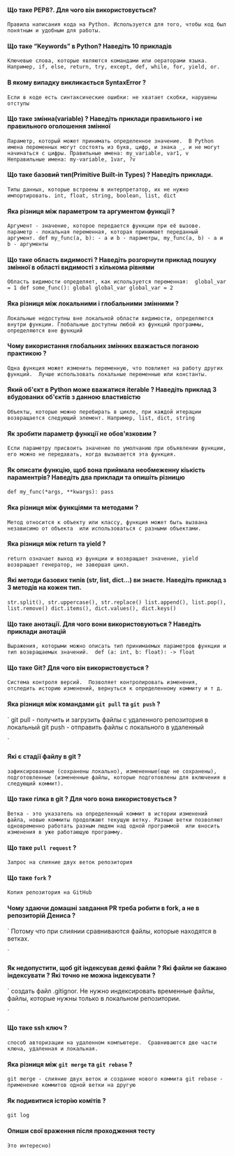 #### Що таке PEP8?. Для чого він використовується?

`
Правила написания кода на Python.
Используется для того, чтобы код был понятным и удобным для работы.
`

#### Що таке “Keywords” в Python? Наведіть 10 прикладів 
`
Ключевые слова, которые являются командами или оераторами языка.
Например, if, else, return, try, except, def, while, for, yield, or. 
`

#### В якому випадку викликається SyntaxError ?

`
Если в коде есть синтаксические ошибки: не хватает скобки, нарушены отступы
`

#### Що таке змінна(variable) ? Наведіть приклади правильного і не правильного оголошення змінної
`
Параметр, который может принимать определенное значение. 
В Python имена переменных могут состоять из букв, цифр, и знака _, и не могут начинаться с цифры.
Правильные имена: my_variable, var1, v
Неправильные имена: my-variable, 1var, ?v
`

#### Що таке базовий тип(Primitive Built-in Types) ? Наведіть приклади.
`
Типы данных, которые встроены в интерпретатор, их не нужно импортировать.
int, float, string, boolean, list, dict
`

#### Яка різниця між параметром та аргументом функції ?
`
Аргумент - значение, которое передается функции при её вызове.
параметр - локальная переменная, которая принимает переданный аргумент.
def my_func(a, b): - a и b - параметры,
my_func(a, b) - a и b - аргументы
`

#### Що таке область видимості ? Наведіть розгорнути приклад пошуку змінної в області видимості з кількома рівнями
`
Область видимости определяет, как используется переменная: 
global_var = 1
def some_func():
    global global_var
    global_var = 2
`

#### Яка різниця між локальними і глобальними змінними ?
`
Локальные недоступны вне локальной области видимости, определяются внутри функции.
Глобальные доступны любой из функций программы, определяются вне функций
`

#### Чому використання глобальних змінних вважається поганою практикою ?
`
Одна функция может изменить переменную, что повлияет на работу других функций. 
Лучше использовать локальные переменные или константы.
`

#### Який об'єкт в Python може вважатися iterable ? Наведіть приклад 3 вбудованих об'єктів з данною властивістю
`
Объекты, которые можно перебирать в цикле, при каждой итерации возвращается следующий элемент.
Например, list, dict, string
`

#### Як зробити параметр функції не обов'язковим ?
`
Если параметру присвоить значение по умолчанию при объявлении функции, 
его можно не передавать, когда вызывается эта функция.
`

#### Як описати функцію, щоб вона приймала необмеженну кіькість параментрів? Наведіть два приклади та опишіть різницю
`
def my_func(*args, **kwargs):
	pass
`

#### Яка різниця між функціями та методами ?
`
Метод относится к объекту или классу, функция может быть вызвана независимо от объекта 
или использоваться с разными объектами.
`

#### Яка різниця між return та yield ?
`
return означает выход из функции и возвращает значение,
yield возвращает генератор, не завершая цикл.
`

#### Які методи базових типів  (str, list, dict...)  ви знаєте. Наведіть приклад з 3 методів на кожен тип. 
`
str.split(), str.uppercase(), str.replace()
list.append(), list.pop(), list.remove()
dict.items(), dict.values(), dict.keys()
`

#### Що таке анотації. Для чого вони використовуються ? Наведіть приклади анотацій
`
Выражения, которыми можно описать тип принимаемых параметров функции и тип возвращаемых значений. 
def (a: int, b: float): -> float
`


#### Що таке Git? Для чого він використовується ?
`
Система контроля версий. 
Позволяет контролировать изменения, отследить историю изменений, вернуться к определенному коммиту и т д.
`

#### Яка різниця між командами `git pull` та `git push` ?
`
git pull - получить и загрузить файлы с удаленного репозитория в локальный
git push - отправить файлы с локального в удаленный

`

#### Які є стадії файлу в git ?
`
зафиксированные (сохранены локально), измененные(еще не сохранены), 
подготовленные (измененные файлы, которые подготовлены для включения в следующий коммит).
`

#### Що таке гілка в git ? Для чого вона використовується ?
`
Ветка - это указатель на определенный коммит в истории изменений файла, новые коммиты продолжают текущую ветку.
Разные ветки позволяют одновременно работать разным людям над одной программой 
или вносить изменения в уже работающую программу.
`

#### Що таке `pull request` ?
`
Запрос на слияние двух веток репозитория
`

#### Що таке `fork` ?
`
Копия репозитория на GitHub
`

#### Чому здаючи домашні завдання PR треба робити в fork, а не в репозиторій Дениса ?
`
Потому что при слиянии сравниваются файлы, которые находятся в ветках. 

`
#### Як недопустити, щоб git індексував деякі файли ? Які файли не бажано індексувати ? Які точно не можна індексувати ?
` создать файл .gitignor.
Не нужно индексировать временные файлы, файлы, которые нужны только в локальном репозитории.

`
#### Що такe ssh ключ ?
`
способ авторизации на удаленном компьютере. 
Сравниваются две части ключа, удаленная и локальная.
`
#### Яка різниця між `git merge` та `git rebase` ?
`
git merge - слияние двух веток и создание нового коммита
git rebase - применение коммитов одной ветки на другую
`

#### Як подивитися історію комітів ?
`
git log 
`

#### Опиши свої враження після проходження тесту
`
Это интересно)
`
